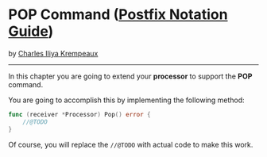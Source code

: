 # POP Command ([Postfix Notation Guide](../../README.md))

by [Charles Iliya Krempeaux](http://changelog.ca/)

---

In this chapter you are going to extend your **processor** to support the **POP** command.

You are going to accomplish this by implementing the following method:

```go
func (receiver *Processor) Pop() error {
	//@TODO
}
```

Of course, you will replace the `//@TODO` with actual code to make this work.
